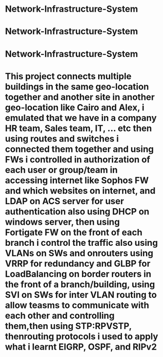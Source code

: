 # Network-Infrastructure-System
# Network-Infrastructure-System
# Network-Infrastructure-System
# This project connects multiple buildings in the same geo-location together and another site in another geo-location like Cairo and Alex, i emulated that we have in a company HR team, Sales team, IT, ... etc then using routes and switches i connected them together and using FWs i controlled in authorization of each user or group/team in accessing internet like Sophos FW and which websites on internet,  and LDAP on ACS server for user authentication also using DHCP on windows server, then using Fortigate FW on the front of each branch i control the traffic also using VLANs on SWs and onrouters using VRRP for redundancy and GLBP for LoadBalancing on border routers in the front of a branch/building, using SVI on SWs for inter VLAN routing to allow teasms to communicate with each other and controlling them,then using STP:RPVSTP, thenrouting protocols i  used to apply what i learnt EIGRP, OSPF, and RIPv2
